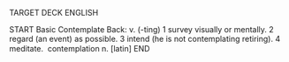TARGET DECK
ENGLISH

START
Basic
Contemplate
Back: v. (-ting) 1 survey visually or mentally. 2 regard (an event) as possible. 3 intend (he is not contemplating retiring). 4 meditate.  contemplation n. [latin]
END
